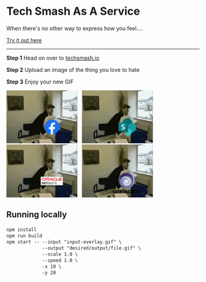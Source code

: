 # Tech Smash As A Service

When there's no other way to express how you feel....

[Try it out here](http://www.techsmash.io)

----

**Step 1** Head on over to [techsmash.io](http://www.techsmash.io)

**Step 2** Upload an image of the thing you love to hate

**Step 3** Enjoy your new GIF


![Facebook](doc/chuckFacebook.gif) &nbsp; ![Sharepoint](doc/chuckSharepoint.gif) &nbsp; ![Netsuite](doc/chuckNetsuite.gif) &nbsp; ![Ubisoft](doc/chuckUbisoft.gif)


## Running locally
```
npm install
npm run build
npm start -- --input "input-overlay.gif" \
             --output "desired/output/file.gif" \
             --scale 1.0 \
             --speed 1.0 \
             -x 10 \
             -y 20
```
